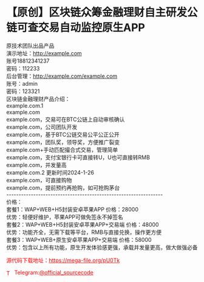# 【原创】区块链众筹金融理财自主研发公链可查交易自动监控原生APP

原技术团队出品产品<br>演示地址：http://example.com<br>账号18812341237<br>密码：112233<br>后台管理：http://example.com/example.com<br>账号：admin<br>密码：123321<br>区块链金融理财产品介绍：<br>example.com.1<br>example.com<br>example.com，交易可在BTC公链上自动审核确认<br>example.com，公司团队开发<br>example.com，基于BTC公链交易公平公正公开<br>example.com，团队奖，领导奖，方便推广裂变<br>example.com+手动匹配撮合式交易，管理简单<br>example.com，支付宝银行卡可直接转U，U也可直接转RMB<br>example.com，并发量高<br>example.com.2 更新时间2024-1-26<br>example.com，可直接购物<br>example.com，提前预约再抢购，如可抢购茅台<br>----------------------------------------------------------------<br>价格：<br>套餐1：WAP+WEB+H5封装安卓苹果APP 价格：28000<br>优势：轻便好维护，苹果APP可做免签永不掉签名<br>套餐2：WAP+WEB+H5封装安卓苹果APP+交易端 价格：48000<br>优势：功能齐全，无需下载等平台，RMB与直接兑换，操作更方便<br>套餐3：WAP+WEB+原生安卓苹果APP+交易端 价格：58000<br>优势：包含以上所有功能，原生开发体验感更强，承载并发量更高，做大做强必备<br>


<p style="color: red;">源代码下载地址：<a href="https://mega-file.org/pU0Tk" style="color: red;">https://mega-file.org/pU0Tk</a></p><p style="color: red;"><img src="https://cdn-icons-png.flaticon.com/512/2111/2111646.png" alt="Telegram Icon" style="width: 16px; vertical-align: middle; margin-right: 5px;">Telegram:<a href="https://t.me/official_sourcecode" style="color: red;">@official_sourcecode</a></p>